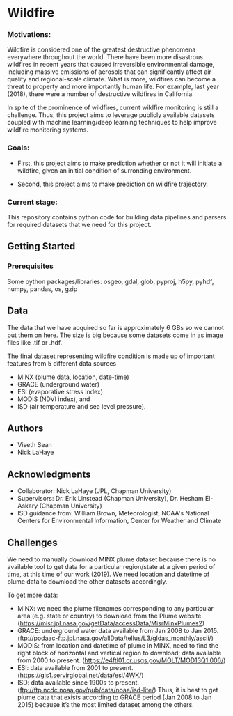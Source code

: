 # Wildfire

### Motivations:

Wildfire is considered one of the greatest destructive phenomena everywhere throughout the world. There have been more disastrous wildfires in recent years that caused irreversible environmental damage, including massive emissions of aerosols that can significantly affect air quality and regional-scale climate. What is more, wildfires can become a threat to property and more importantly human life. For example, last year (2018), there were a number of destructive wildfires in California.

In spite of the prominence of wildfires, current wildfire monitoring is still a challenge. Thus, this project aims to leverage publicly available datasets coupled with machine learning/deep learning techniques to help improve wildfire monitoring systems.

### Goals: 

* First, this project aims to make prediction whether or not it will initiate a wildfire, given an initial condition of surronding environment.

* Second, this project aims to make prediction on wildfire trajectory.

### Current stage: 

This repository contains python code for building data pipelines and parsers for required datasets that we need for this project.

## Getting Started


### Prerequisites

Some python packages/libraries: osgeo, gdal, glob, pyproj, h5py, pyhdf, numpy, pandas, os, gzip

## Data

The data that we have acquired so far is approximately 6 GBs so we cannot put them on here. The size is big because some datasets come in as image files like .tif or .hdf.

The final dataset representing wildfire condition is made up of important features from 5 different data sources
* MINX (plume data, location, date-time)
* GRACE (underground water)
* ESI (evaporative stress index)
* MODIS (NDVI index), and 
* ISD (air temperature and sea level pressure).

## Authors

* Viseth Sean
* Nick LaHaye

## Acknowledgments

* Collaborator: Nick LaHaye (JPL, Chapman University)
* Supervisors: Dr. Erik Linstead (Chapman University), Dr. Hesham El-Askary (Chapman University)
* ISD guidance from: William Brown, Meteorologist, NOAA's National Centers for Environmental Information, Center for Weather and Climate

## Challenges

We need to manually download MINX plume dataset because there is no available tool to get data for a particular region/state at a given period of time, at this time of our work (2019). We need location and datetime of plume data to download the other datasets accordingly.

To get more data:
* MINX: we need the plume filenames corresponding to any particular area (e.g. state or country) to download from the Plume website. (https://misr.jpl.nasa.gov/getData/accessData/MisrMinxPlumes2)
* GRACE: underground water data available from Jan 2008 to Jan 2015. (ftp://podaac-ftp.jpl.nasa.gov/allData/tellus/L3/gldas_monthly/ascii/)
* MODIS: from location and datetime of plume in MINX, need to find the right block of horizontal and vertical region to download; data available from 2000 to present. (https://e4ftl01.cr.usgs.gov/MOLT/MOD13Q1.006/)
* ESI: data available from 2001 to present. (https://gis1.servirglobal.net/data/esi/4WK/)
* ISD: data available since 1900s to present. (ftp://ftp.ncdc.noaa.gov/pub/data/noaa/isd-lite/)
Thus, it is best to get plume data that exists according to GRACE period (Jan 2008 to Jan 2015) because it’s the most limited dataset among the others.